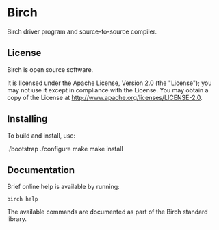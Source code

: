 # Birch

Birch driver program and source-to-source compiler.


## License

Birch is open source software.

It is licensed under the Apache License, Version 2.0 (the "License"); you may not use it except in compliance with the License. You may obtain a copy of the License at <http://www.apache.org/licenses/LICENSE-2.0>.


## Installing

To build and install, use:

./bootstrap
./configure
make
make install


## Documentation

Brief online help is available by running:

    birch help

The available commands are documented as part of the Birch standard library.
